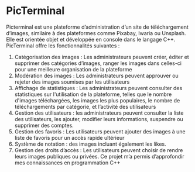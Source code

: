 # PicTerminal

Picterminal est une plateforme d’administration d’un site de téléchargement d’images, similaire à des plateformes comme Pixabay, Iwaria ou Unsplash. Elle est orientée objet et développée en console dans le langage C++. PicTerminal offre les fonctionnalités suivantes :
1) Catégorisation des images : Les administrateurs peuvent créer, éditer et supprimer des catégories d’images, ranger les images dans celles-ci pour une meilleure organisation de la plateforme
2) Modération des images : Les administrateurs peuvent approuver ou rejeter des images soumises par les utilisateurs
3) Affichage de statistiques : Les administrateurs peuvent consulter des statistiques sur l'utilisation de la plateforme, telles que le nombre d'images téléchargées, les images les plus populaires, le nombre de téléchargements par catégorie, et l’activité des utilisateurs
4) Gestion des utilisateurs : les administrateurs peuvent consulter la liste des utilisateurs, les ajouter, modifier leurs informations, suspendre ou supprimer des comptes.
5) Gestion des favoris : Les utilisateurs peuvent ajouter des images à une liste de favoris pour un accès rapide ultérieur
6) Système de notation : des images incluant également les likes.
7) Gestion des droits d’accès : Les utilisateurs peuvent choisir de rendre leurs images publiques ou privées.
Ce projet m’a permis d’approfondir mes connaissances en programmation C++

